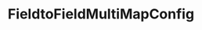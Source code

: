 ---
optionsClassName: FieldtoFieldMultiMapConfig
optionsClassFullName: MigrationTools._EngineV1.Configuration.FieldMap.FieldtoFieldMultiMapConfig
configurationSamples:
- name: Classic
  description: 
  code: >-
    {
      "$type": "FieldtoFieldMultiMapConfig",
      "WorkItemTypeName": "*",
      "SourceToTargetMappings": {
        "$type": "Dictionary`2",
        "Custom.Field1": "Custom.Field4",
        "Custom.Field2": "Custom.Field5",
        "Custom.Field3": "Custom.Field6"
      }
    }
  sampleFor: MigrationTools._EngineV1.Configuration.FieldMap.FieldtoFieldMultiMapConfig
description: Want to setup a bunch of field maps in a single go. Use this shortcut!
className: FieldtoFieldMultiMapConfig
typeName: FieldMaps
architecture: v2
options:
- parameterName: SourceToTargetMappings
  type: Dictionary
  description: missng XML code comments
  defaultValue: missng XML code comments
- parameterName: WorkItemTypeName
  type: String
  description: missng XML code comments
  defaultValue: missng XML code comments
status: ready
processingTarget: Work Item Field
classFile: /src/MigrationTools/_EngineV1/Configuration/FieldMap/FieldtoFieldMultiMapConfig.cs
optionsClassFile: /src/MigrationTools/_EngineV1/Configuration/FieldMap/FieldtoFieldMultiMapConfig.cs

redirectFrom:
- /Reference/v2/FieldMaps/FieldtoFieldMultiMapConfig/
layout: reference
toc: true
permalink: /Reference/FieldMaps/FieldtoFieldMultiMapConfig/
title: FieldtoFieldMultiMapConfig
categories:
- FieldMaps
- v2
topics:
- topic: notes
  path: /FieldMaps/FieldtoFieldMultiMapConfig-notes.md
  exists: false
  markdown: ''
- topic: introduction
  path: /FieldMaps/FieldtoFieldMultiMapConfig-introduction.md
  exists: false
  markdown: ''

---
